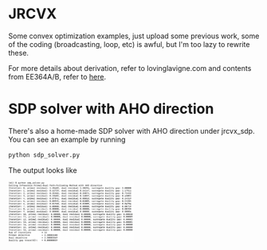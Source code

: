 # JRCVX

Some convex optimization examples, just upload some previous work, some of the coding (broadcasting, loop, etc) is awful, but I'm too lazy to rewrite these.

For more details about derivation, refer to lovinglavigne.com and contents from EE364A/B, refer to [here](lovinglavigne.com).

# SDP solver with AHO direction
There's also a home-made SDP solver with AHO direction under jrcvx_sdp.
You can see an example by running 

``` python
python sdp_solver.py
```

The output looks like 
<p>
  <img width="50%" src="https://github.com/bstars/JRCVX/blob/main/jrcvx_sdp/sdp_output.png">
</p>

